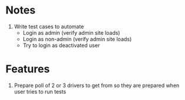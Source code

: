 # Notes
1. Write test cases to automate
    * Login as admin (verify admin site loads)
    * Login as non-admin (verify admin site loads)
    * Try to login as deactivated user
    
    
    
# Features
1. Prepare poll of 2 or 3 drivers to get from so they are prepared when user tries to run tests 